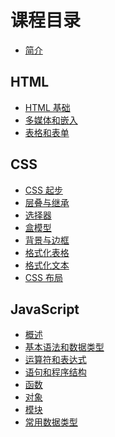 # 课程目录

- [简介](README.md)

## HTML

- [HTML 基础](chapters/ch01-html-basic.md)
- [多媒体和嵌入](chapters/ch02-mutimedia-embed.md)
- [表格和表单](chapters/ch03-table-form.md)

## CSS

- [CSS 起步](chapters/ch04-css-basic.md)
- [层叠与继承](chapters/ch05-cascade-inherit.md)
- [选择器](chapters/ch06-selectors.md)
- [盒模型](chapters/ch07-box.md)
- [背景与边框](chapters/ch08-background-border.md)
- [格式化表格](chapters/ch09-table.md)
- [格式化文本](chapters/ch10-text.md)
- [CSS 布局](chapters/ch11-layout.md)

## JavaScript

- [概述](chapters/ch12-intro.md)
- [基本语法和数据类型]()
- [运算符和表达式]()
- [语句和程序结构](chapters/ch15-statement-structure.md)
- [函数]()
- [对象]()
- [模块]()
- [常用数据类型]()
